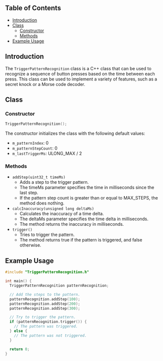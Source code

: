 ## Table of Contents

- [Introduction](#introduction)
- [Class](#class)
    - [Constructor](#constructor)
    - [Methods](#methods)
- [Example Usage](#example-usage)

## Introduction
The `TriggerPatternRecognition` class is a C++ class that can be used to recognize a sequence of button presses based on the time between each press. This class can be used to implement a variety of features, such as a secret knock or a Morse code decoder.

## Class

### Constructor

```cpp
TriggerPatternRecognition();
```

The constructor initializes the class with the following default values:

- `m_patternIndex`: 0
- `m_patternStepCount`: 0
- `m_lastTriggerMs`: ULONG_MAX / 2

### Methods

- `addStep(uint32_t timeMs)`
  - Adds a step to the trigger pattern.
  - The timeMs parameter specifies the time in milliseconds since the last step.
  - If the pattern step count is greater than or equal to MAX_STEPS, the method does nothing.
- `calcInaccuracy(unsigned long deltaMs)`
  - Calculates the inaccuracy of a time delta.
  - The deltaMs parameter specifies the time delta in milliseconds.
  - The method returns the inaccuracy in milliseconds.
- `trigger()`
  - Tries to trigger the pattern.
  - The method returns true if the pattern is triggered, and false otherwise.

## Example Usage

```cpp
#include "TriggerPatternRecognition.h"

int main() {
  TriggerPatternRecognition patternRecognition;

  // Add the steps to the pattern.
  patternRecognition.addStep(100);
  patternRecognition.addStep(200);
  patternRecognition.addStep(300);

  // Try to trigger the pattern.
  if (patternRecognition.trigger()) {
    // The pattern was triggered.
  } else {
    // The pattern was not triggered.
  }

  return 0;
}
```